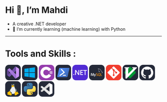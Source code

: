 # Hi 👋, I’m Mahdi
- A creative .NET developer 
- 🌱 I’m currently learning (machine learning) with Python
---
# Tools and Skills : 
<div style="display: inline-block">
  <img src="https://github.com/tandpfun/skill-icons/blob/main/icons/VisualStudio-Dark.svg" width="50" hight="50" title="VisualStudio">
  <img src="https://github.com/danieleverest/skill-icons/blob/main/icons/Windows-Dark.svg" width="50" hight="50" title="Windows">
  <img src="https://github.com/tandpfun/skill-icons/blob/main/icons/CS.svg" width="50" hight="50" title="CSharp">
  <img src="https://github.com/tandpfun/skill-icons/blob/main/icons/Powershell-Dark.svg" width="50" hight="50" title="Powershell">
  <img src="https://github.com/tandpfun/skill-icons/blob/main/icons/DotNet.svg" width="50" hight="50" title="DotNet">
  <img src="https://github.com/tandpfun/skill-icons/blob/main/icons/MySQL-Dark.svg" width="50" hight="50" title="MySQL">
  <img src="https://github.com/tandpfun/skill-icons/blob/main/icons/Git.svg" width="50" hight="50" title="Git">
  <img src="https://github.com/tandpfun/skill-icons/blob/main/icons/VIM-Dark.svg" width="50" hight="50" title="Vim">
  <img src="https://github.com/tandpfun/skill-icons/blob/main/icons/Github-Dark.svg" width="50" hight="50" title="GitHub">
  <img src="https://github.com/tandpfun/skill-icons/blob/main/icons/Linux-Dark.svg" width="50" hight="50" title="Linux">
  <img src="https://github.com/tandpfun/skill-icons/blob/main/icons/Python-Dark.svg" width="50" hight="50" title="Python">
  <img src="https://github.com/tandpfun/skill-icons/blob/main/icons/VSCode-Dark.svg" width="50" hight="50" title="VSCode">
</div>
